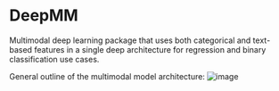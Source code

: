 # DeepMM
Multimodal deep learning package that uses both categorical and text-based features in a single deep architecture for regression and binary classification use cases.

General outline of the multimodal model architecture:
![image](img/mutlimodal_model.png)
